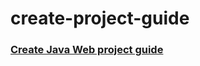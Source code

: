 # create-project-guide

### [Create Java Web project guide](https://github.com/isilen/the-guide-of-project/edit/master/the-guide-of-java-web) 
